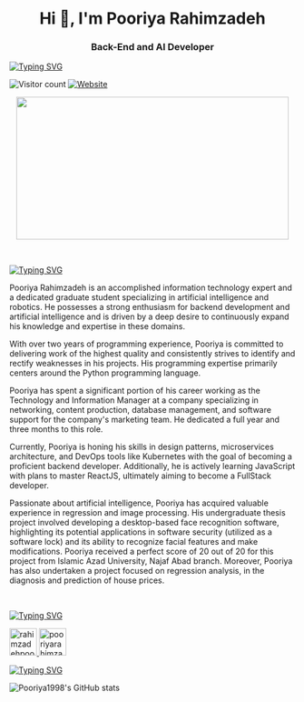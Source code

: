 <h1 align="center"> Hi 👋, I'm Pooriya Rahimzadeh </h1>

<h3 align="center"> Back-End and AI Developer </h3>

[![Typing SVG](http://readme-typing-svg.herokuapp.com?font=Fira+Code&pause=1000&color=05B300&width=435&lines=I'm+Pooriya+Rahimzadeh;%3E+Computer+Engineer;%3E+AI+Developer;%3E+Back-End+Developer)](https://git.io/typing-svg)


![Visitor count](https://komarev.com/ghpvc/?username=pooriya1998&color=green)
[![Website](https://img.shields.io/website?down_color=blue&down_message=blue&up_color=pink&up_message=my%20resume&url=https%3A%2F%2Fpooriya1998.github.io%2F)](https://pooriya1998.github.io)


<p align="center">
<img src="https://github.com/Pooriya1998/Pooriya1998/assets/98259649/a79078fe-67c5-42ae-a497-0776558abd90" width="480" height="251" frameBorder="0" class="giphy-embed" allowFullScreen></img>
</p>

<br>

[![Typing SVG](http://readme-typing-svg.herokuapp.com?font=Fira+Code&pause=1000&color=05B300&width=435&lines=%3E+About+me)](https://git.io/typing-svg)


<p align="left"> Pooriya Rahimzadeh is an accomplished information technology expert and a dedicated graduate student specializing in artificial intelligence and robotics. He possesses a strong enthusiasm for backend development and artificial intelligence and is driven by a deep desire to continuously expand his knowledge and expertise in these domains. </p>
<p align="left"> With over two years of programming experience, Pooriya is committed to delivering work of the highest quality and consistently strives to identify and rectify weaknesses in his projects. His programming expertise primarily centers around the Python programming language. </p>
<p align="left"> Pooriya has spent a significant portion of his career working as the Technology and Information Manager at a company specializing in networking, content production, database management, and software support for the company's marketing team. He dedicated a full year and three months to this role. </p>
<p align="left"> Currently, Pooriya is honing his skills in design patterns, microservices architecture, and DevOps tools like Kubernetes with the goal of becoming a proficient backend developer. Additionally, he is actively learning JavaScript with plans to master ReactJS, ultimately aiming to become a FullStack developer. </p>
<p align="left"> 
Passionate about artificial intelligence, Pooriya has acquired valuable experience in regression and image processing. His undergraduate thesis project involved developing a desktop-based face recognition software, highlighting its potential applications in software security (utilized as a software lock) and its ability to recognize facial features and make modifications. Pooriya received a perfect score of 20 out of 20 for this project from Islamic Azad University, Najaf Abad branch.
Moreover, Pooriya has also undertaken a project focused on regression analysis,  in the diagnosis and prediction of house prices. </p>

<br>

[![Typing SVG](http://readme-typing-svg.herokuapp.com?font=Fira+Code&pause=1000&color=05B300&width=435&lines=%3E+Connect+with+me)](https://git.io/typing-svg)


<p align="left">
<a href="mailto:rahimzadehpooriya@yahoo.com">
<img width="48" height="48" src="https://img.icons8.com/fluency/48/mail--v1.png" alt="rahimzadehpooriya@yahoo.com"/>
</a>
<a href="https://www.linkedin.com/in/pooriyarahimzadeh">
<img width="48" height="48" src="https://img.icons8.com/fluency/48/linkedin.png" alt="pooriyarahimzadeh"/>
</a>

[![Typing SVG](http://readme-typing-svg.herokuapp.com?font=Fira+Code&pause=1000&color=05B300&width=435&lines=%3E+States)](https://git.io/typing-svg)
<br>

![Pooriya1998's GitHub stats](https://github-readme-stats.vercel.app/api?username=Pooriya1998&show_icons=true&theme=radical&include_all_commits=true&count_private=true)

